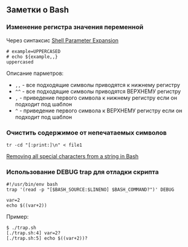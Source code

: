 ## Заметки о Bash

### Изменение регистра значения переменной

Через синтаксис [Shell Parameter Expansion](https://www.gnu.org/software/bash/manual/html_node/Shell-Parameter-Expansion.html)

```
# example=UPPERCASED
# echo ${example,,}
uppercased
```

Описание парметров:

- `,,` - все подходящие символы приводятся к нижнему регистру
- `^^` - все подходящие символы приводятся ВЕРХНЕМУ регистру
- `,` - приведение первого символа к нижнему регистру если он подходит под шаблон
- `^` - приведение первого символа к ВЕРХНЕМУ регистру если он подходит под шаблон

### Очистить содержимое от непечатаемых символов

```shell
tr -cd "[:print:]\n" < file1
```

[Removing all special characters from a string in Bash](https://stackoverflow.com/questions/36926999/removing-all-special-characters-from-a-string-in-bash)


### Использование DEBUG trap для отладки скрипта

```shell
#!/usr/bin/env bash
trap '(read -p "[$BASH_SOURCE:$LINENO] $BASH_COMMAND?")' DEBUG

var=2
echo $((var+2))
```
Пример:
```
$ ./trap.sh
[./trap.sh:4] var=2?
[./trap.sh:5] echo $((var+2))?
```
